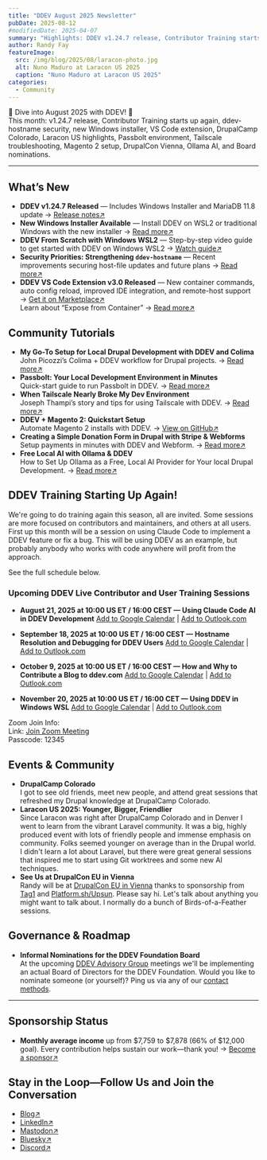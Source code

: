 ```yaml
---
title: "DDEV August 2025 Newsletter"
pubDate: 2025-08-12
#modifiedDate: 2025-04-07
summary: "Highlights: DDEV v1.24.7 release, Contributor Training starts up again, Security priorities (ddev-hostname), New Windows installer, New VS Code extension release, Drupal Camp Colorado, Laracon US, Passbolt environment setup, Tailscale troubleshooting, Magento 2 quickstart, Stripe donation form, DrupalCon attendance, Local AI with Ollama, and informal Board nominations."
author: Randy Fay
featureImage:
  src: /img/blog/2025/08/laracon-photo.jpg
  alt: Nuno Maduro at Laracon US 2025
  caption: "Nuno Maduro at Laracon US 2025"
categories:
  - Community
---
```


🚀 Dive into August 2025 with DDEV! 🌟  
This month: v1.24.7 release, Contributor Training starts up again, ddev-hostname security, new Windows installer, VS Code extension, DrupalCamp Colorado, Laracon US highlights, Passbolt environment, Tailscale troubleshooting, Magento 2 setup, DrupalCon Vienna, Ollama AI, and Board nominations.

---

## What’s New

- **DDEV v1.24.7 Released** — Includes Windows Installer and MariaDB 11.8 update → [Release notes↗](https://github.com/ddev/ddev/releases/tag/v1.24.7)
- **New Windows Installer Available** — Install DDEV on WSL2 or traditional Windows with the new installer → [Read more↗](https://ddev.com/blog/watch-new-windows-installer)
- **DDEV From Scratch with Windows WSL2** — Step-by-step video guide to get started with DDEV on Windows WSL2 → [Watch guide↗](https://ddev.com/blog/watch-ddev-local-from-scratch-with-windows-wsl2)
- **Security Priorities: Strengthening `ddev-hostname`** — Recent improvements securing host-file updates and future plans → [Read more↗](https://ddev.com/blog/ddev-hostname-security-improvements)
- **DDEV VS Code Extension v3.0 Released** — New container commands, auto config reload, improved IDE integration, and remote-host support → [Get it on Marketplace↗](https://marketplace.visualstudio.com/items?itemName=biati.ddev-manager)  
  Learn about “Expose from Container” → [Read more↗](https://github.com/ddev/vscode-ddev-manager/wiki/Expose-from-Container)

## Community Tutorials

- **My Go-To Setup for Local Drupal Development with DDEV and Colima**  
  John Picozzi’s Colima + DDEV workflow for Drupal projects. → [Read more↗](https://picozzi.com/notebook/2025/jul/my-go-setup-local-drupal-development-ddev-and-colima)
- **Passbolt: Your Local Development Environment in Minutes**  
  Quick-start guide to run Passbolt in DDEV. → [Read more↗](https://www.passbolt.com/blog/set-up-your-local-passbolt-development-environment-in-minutes-with-ddev)
- **When Tailscale Nearly Broke My Dev Environment**  
  Joseph Thampi’s story and tips for using Tailscale with DDEV. → [Read more↗](https://www.linkedin.com/pulse/day-my-development-environment-nearly-broke-me-how-i-thampi-joseph-ildhc/)
- **DDEV + Magento 2: Quickstart Setup**  
  Automate Magento 2 installs with DDEV. → [View on GitHub↗](https://github.com/jellesiderius/ddev-magento2-setup)
- **Creating a Simple Donation Form in Drupal with Stripe & Webforms**  
  Setup payments in minutes with DDEV and Webform. → [Read more↗](https://picozzi.com/notebook/2025/jul/creating-simple-donation-form-drupal-stripe-and-webforms)
- **Free Local AI with Ollama & DDEV**  
  How to Set Up Ollama as a Free, Local AI Provider for Your local Drupal Development. → [Read more↗](https://www.linkedin.com/pulse/how-set-up-ollama-free-local-ai-provider-your-drupal-rakesh-james-gedje/)

## DDEV Training Starting Up Again!

We're going to do training again this season, all are invited. Some sessions are more focused on contributors and maintainers, and others at all users. First up this month will be a session on using Claude Code to implement a DDEV feature or fix a bug. This will be using DDEV as an example, but probably anybody who works with code anywhere will profit from the approach.

See the full schedule below.

### Upcoming DDEV Live Contributor and User Training Sessions

- **August 21, 2025 at 10:00 US ET / 16:00 CEST — Using Claude Code AI in DDEV Development**
  [Add to Google Calendar](https://calendar.google.com/calendar/render?action=TEMPLATE&text=Using%20Claude%20Code%20AI%20in%20DDEV%20Development&dates=20250821T140000Z/20250821T150000Z&details=Join%20the%20DDEV%20training%20session%20via%20Zoom.%0ALink%3A%20https%3A%2F%2Fus02web.zoom.us%2Fj%2F7315692237%3Fpwd%3DRHR6NUkwb0g5WXIzS2NOcXRucCthZz09%0AMeeting%20ID%3A%20731%20569%202237%0APasscode%3A%2012345&location=Online&trp=true) | [Add to Outlook.com](https://outlook.live.com/owa/?rru=addevent&startdt=2025-08-21T14:00:00Z&enddt=2025-08-21T15:00:00Z&subject=Using%20Claude%20Code%20AI%20in%20DDEV%20Development&body=Join%20the%20DDEV%20training%20session%20via%20Zoom.%0ALink%3A%20https%3A%2F%2Fus02web.zoom.us%2Fj%2F7315692237%3Fpwd%3DRHR6NUkwb0g5WXIzS2NOcXRucCthZz09%0AMeeting%20ID%3A%20731%20569%202237%0APasscode%3A%2012345&location=Online)

- **September 18, 2025 at 10:00 US ET / 16:00 CEST — Hostname Resolution and Debugging for DDEV Users**
  [Add to Google Calendar](https://calendar.google.com/calendar/render?action=TEMPLATE&text=Hostname%20resolution%20and%20debugging%20for%20DDEV%20users&dates=20250918T140000Z/20250918T150000Z&details=Join%20the%20DDEV%20training%20session%20via%20Zoom.%0ALink%3A%20https%3A%2F%2Fus02web.zoom.us%2Fj%2F7315692237%3Fpwd%3DRHR6NUkwb0g5WXIzS2NOcXRucCthZz09%0AMeeting%20ID%3A%20731%20569%202237%0APasscode%3A%2012345&location=Online&trp=true) | [Add to Outlook.com](https://outlook.live.com/owa/?rru=addevent&startdt=2025-09-18T14:00:00Z&enddt=2025-09-18T15:00:00Z&subject=Hostname%20resolution%20and%20debugging%20for%20DDEV%20users&body=Join%20the%20DDEV%20training%20session%20via%20Zoom.%0ALink%3A%20https%3A%2F%2Fus02web.zoom.us%2Fj%2F7315692237%3Fpwd%3DRHR6NUkwb0g5WXIzS2NOcXRucCthZz09%0AMeeting%20ID%3A%20731%20569%202237%0APasscode%3A%2012345&location=Online)

- **October 9, 2025 at 10:00 US ET / 16:00 CEST — How and Why to Contribute a Blog to ddev.com**
  [Add to Google Calendar](https://calendar.google.com/calendar/render?action=TEMPLATE&text=How%20and%20Why%20to%20contribute%20a%20blog%20to%20ddev.com&dates=20251009T140000Z/20251009T150000Z&details=Join%20the%20DDEV%20training%20session%20via%20Zoom.%0ALink%3A%20https%3A%2F%2Fus02web.zoom.us%2Fj%2F7315692237%3Fpwd%3DRHR6NUkwb0g5WXIzS2NOcXRucCthZz09%0AMeeting%20ID%3A%20731%20569%202237%0APasscode%3A%2012345&location=Online&trp=true) | [Add to Outlook.com](https://outlook.live.com/owa/?rru=addevent&startdt=2025-10-09T14:00:00Z&enddt=2025-10-09T15:00:00Z&subject=How%20and%20Why%20to%20contribute%20a%20blog%20to%20ddev.com&body=Join%20the%20DDEV%20training%20session%20via%20Zoom.%0ALink%3A%20https%3A%2F%2Fus02web.zoom.us%2Fj%2F7315692237%3Fpwd%3DRHR6NUkwb0g5WXIzS2NOcXRucCthZz09%0AMeeting%20ID%3A%20731%20569%202237%0APasscode%3A%2012345&location=Online)

- **November 20, 2025 at 10:00 US ET / 16:00 CET — Using DDEV in Windows WSL**
  [Add to Google Calendar](https://calendar.google.com/calendar/render?action=TEMPLATE&text=Using%20DDEV%20in%20Windows%20WSL&dates=20251120T150000Z/20251120T160000Z&details=Join%20the%20DDEV%20training%20session%20via%20Zoom.%0ALink%3A%20https%3A%2F%2Fus02web.zoom.us%2Fj%2F7315692237%3Fpwd%3DRHR6NUkwb0g5WXIzS2NOcXRucCthZz09%0AMeeting%20ID%3A%20731%20569%202237%0APasscode%3A%2012345&location=Online&trp=true) | [Add to Outlook.com](https://outlook.live.com/owa/?rru=addevent&startdt=2025-11-20T15:00:00Z&enddt=2025-11-20T16:00:00Z&subject=Using%20DDEV%20in%20Windows%20WSL&body=Join%20the%20DDEV%20training%20session%20via%20Zoom.%0ALink%3A%20https%3A%2F%2Fus02web.zoom.us%2Fj%2F7315692237%3Fpwd%3DRHR6NUkwb0g5WXIzS2NOcXRucCthZz09%0AMeeting%20ID%3A%20731%20569%202237%0APasscode%3A%2012345&location=Online)

Zoom Join Info:  
Link: [Join Zoom Meeting](https://us02web.zoom.us/j/7315692237?pwd=RHR6NUkwb0g5WXIzS2NOcXRucCthZz09)  
Passcode: 12345

## Events & Community

- **DrupalCamp Colorado**  
  I got to see old friends, meet new people, and attend great sessions that refreshed my Drupal knowledge at DrupalCamp Colorado.
- **Laracon US 2025: Younger, Bigger, Friendlier**  
  Since Laracon was right after DrupalCamp Colorado and in Denver I went to learn from the vibrant Laravel community. It was a big, highly produced event with lots of friendly people and immense emphasis on community. Folks seemed younger on average than in the Drupal world. I didn't learn a lot about Laravel, but there were great general sessions that inspired me to start using Git worktrees and some new AI techniques.
- **See Us at DrupalCon EU in Vienna**  
  Randy will be at [DrupalCon EU in Vienna](https://events.drupal.org/vienna2025) thanks to sponsorship from [Tag1](https://www.tag1consulting.com/) and [Platform.sh/Upsun](https://upsun.com). Please say hi. Let's talk about anything you might want to talk about. I normally do a bunch of Birds-of-a-Feather sessions.

## Governance & Roadmap

- **Informal Nominations for the DDEV Foundation Board**  
  At the upcoming [DDEV Advisory Group](https://github.com/orgs/ddev/discussions/categories/ddev-advisory-group) meetings we'll be implementing an actual Board of Directors for the DDEV Foundation. Would you like to nominate someone (or yourself)? Ping us via any of our [contact methods](/contact/).

---

## Sponsorship Status

- **Monthly average income** up from $7,759 to $7,878 (66% of $12,000 goal). Every contribution helps sustain our work—thank you! → [Become a sponsor↗](https://github.com/sponsors/ddev)

## Stay in the Loop—Follow Us and Join the Conversation

- [Blog↗](https://ddev.com/blog/)
- [LinkedIn↗](https://www.linkedin.com/company/ddev-foundation)
- [Mastodon↗](https://fosstodon.org/@ddev)
- [Bluesky↗](https://bsky.app/profile/ddev.bsky.social)
- [Discord↗](/s/discord)
